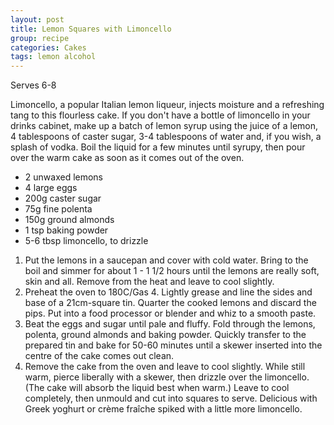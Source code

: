```yaml
---
layout: post
title: Lemon Squares with Limoncello
group: recipe
categories: Cakes
tags: lemon alcohol
---
```


Serves 6-8

Limoncello, a popular Italian lemon liqueur, injects moisture and a refreshing tang to this flourless cake. If you don't have a bottle of limoncello in your drinks cabinet, make up a batch of lemon syrup using the juice of a lemon, 4 tablespoons of caster sugar, 3-4 tablespoons of water and, if you wish, a splash of vodka. Boil the liquid for a few minutes until syrupy, then pour over the warm cake as soon as it comes out of the oven.

- 2 unwaxed lemons
- 4 large eggs
- 200g caster sugar
- 75g fine polenta
- 150g ground almonds
- 1 tsp baking powder
- 5-6 tbsp limoncello, to drizzle

1. Put the lemons in a saucepan and cover with cold water. Bring to the boil and simmer for about 1 - 1 1/2 hours until the lemons are really soft, skin and all. Remove from the heat and leave to cool slightly.
2. Preheat the oven to 180C/Gas 4. Lightly grease and line the sides and base of a 21cm-square tin. Quarter the cooked lemons and discard the pips. Put into a food processor or blender and whiz to a smooth paste.
3. Beat the eggs and sugar until pale and fluffy. Fold through the lemons, polenta, ground almonds and baking powder. Quickly transfer to the prepared tin and bake for 50-60 minutes until a skewer inserted into the centre of the cake comes out clean.
4. Remove the cake from the oven and leave to cool slightly. While still warm, pierce liberally with a skewer, then drizzle over the limoncello. (The cake will absorb the liquid best when warm.) Leave to cool completely, then unmould and cut into squares to serve. Delicious with Greek yoghurt or cr&egrave;me fra&icirc;che spiked with a little more limoncello.
